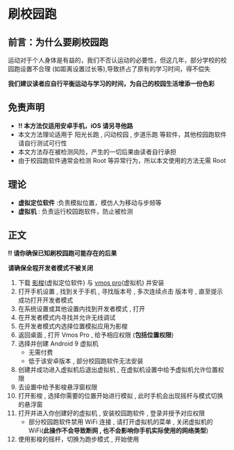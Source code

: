# **刷校园跑**

## 前言：为什么要刷校园跑

运动对于个人身体是有益的，我们不否认运动的必要性，但这几年，部分学校的校园跑设置不合理 (如距离设置过长等),导致挤占了原有的学习时间，得不偿失

**我们建议读者应自行平衡运动与学习的时间，为自己的校园生活增添一份色彩**

## 免责声明

- **!! 本方法仅适用安卓手机，iOS 请另寻他路**
- 本文方法理论适用于 阳光长跑 , 闪动校园 , 步道乐跑 等软件，其他校园跑软件请自行测试可行性
- 本文方法存在被检测风险，产生的一切后果由读者自行承担
- 由于校园跑软件通常会检测 Root 等异常行为，所以本文使用的方法无需 Root

## 理论

- **虚拟定位软件** :负责模拟位置，模仿人为移动与步频等
- **虚拟机** : 负责运行校园跑软件，防止被检测

## 正文

**!! 请你确保已知刷校园跑可能存在的后果**

**请确保全程开发者模式不被关闭**

1. 下载 [影梭](https://github.com/ZCShou/GoGoGo)(虚拟定位软件) 与 [vmos pro](https://www.vmos.cn/product_center_vmospro.htm)(虚拟机) 并安装
2. 打开手机设置 , 找到关于手机 , 寻找版本号 , 多次连续点击 版本号 , 直至提示成功打开开发者模式
3. 在系统设置或其他设置内找到开发者模式 , 打开
4. 在开发者模式内寻找并允许无线调试
5. 在开发者模式内选择位置模拟应用为影梭
6. 返回桌面 , 打开 Vmos Pro , 给予相应权限 (**包括位置权限**)
7. 选择并创建 Android 9 虚拟机
    - 无需付费
    - 低于该安卓版本 , 部分校园跑软件无法安装
8. 创建并成功进入虚拟机后退出虚拟机 , 在虚拟机设置中给予虚拟机允许位置权限
9. 去设置中给予影梭悬浮窗权限
10. 打开影梭 , 选择你需要的位置开始进行模拟 , 此时手机会出现摇杆与模式切换的悬浮窗
11. 打开并进入你创建好的虚拟机 , 安装校园跑软件 , 登录并授予对应权限
    - 部分校园跑软件禁用 WiFi 连接 , 请打开虚拟机的菜单 , 关闭虚拟机的 WiFi(**此操作不会导致断网 , 也不会影响你手机实际使用的网络类型**)
12. 使用影梭的摇杆，切换为跑步模式 , 开始使用
